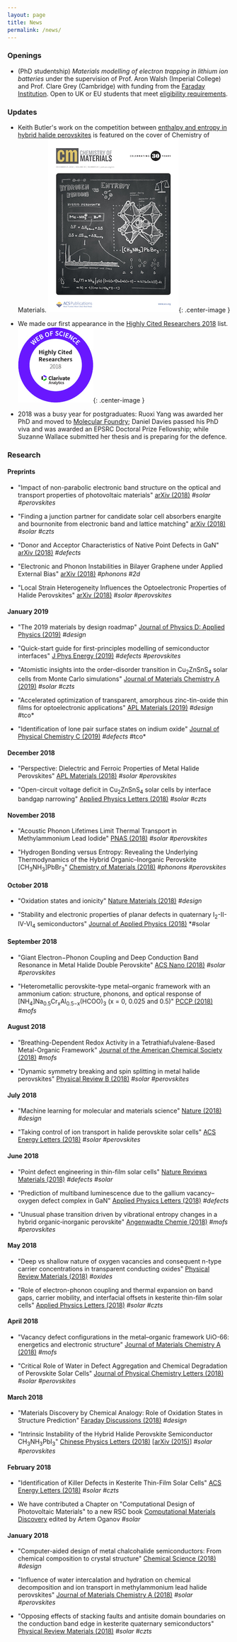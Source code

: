 ```yaml
---
layout: page
title: News
permalink: /news/
---
```


### Openings

* (PhD studentship) *Materials modelling of electron trapping in lithium ion batteries* under the supervision of Prof. Aron Walsh (Imperial College) and Prof. Clare Grey (Cambridge) with funding from the [Faraday Institution](https://twitter.com/faradayinst). Open to UK or EU students that meet [eligibility requirements](https://epsrc.ukri.org/skills/students/help/eligibility/). 

### Updates

* Keith Butler's work on the competition between [enthalpy and entropy in hybrid halide perovskites](https://pubs.acs.org/doi/abs/10.1021/acs.chemmater.8b03164) is featured on the cover of Chemistry of Materials. 
![](/assets/com-2018-lg.jpg){: .center-image }

* We made our first appearance in the [Highly Cited Researchers 2018](https://hcr.clarivate.com) list.
![](/assets/hcr-2018.jpg){: .center-image }

* 2018 was a busy year for postgraduates: Ruoxi Yang was awarded her PhD and moved to [Molecular Foundry](http://foundry.lbl.gov); Daniel Davies passed his PhD viva and was awarded an EPSRC Doctoral Prize Fellowship; while Suzanne Wallace submitted her thesis and is preparing for the defence. 

### Research

#### Preprints

* "Impact of non-parabolic electronic band structure on the optical and transport properties of photovoltaic materials" [arXiv (2018)](https://arxiv.org/abs/1811.02281)
*#solar #perovskites*

* "Finding a junction partner for candidate solar cell absorbers enargite and bournonite from electronic band and lattice matching" [arXiv (2018)](https://arxiv.org/abs/1810.13219)
*#solar #czts*

* "Donor and Acceptor Characteristics of Native Point Defects in GaN"  [arXiv (2018)](https://arxiv.org/abs/1803.06273)
*#defects*

* "Electronic and Phonon Instabilities in Bilayer Graphene under Applied External Bias" [arXiv (2018)](https://arxiv.org/abs/1809.06555)
*#phonons #2d*

* "Local Strain Heterogeneity Influences the Optoelectronic Properties of Halide Perovskites" [arXiv (2018)](https://arxiv.org/abs/1803.01192)
*#solar #perovskites*

#### January 2019

* "The 2019 materials by design roadmap" [Journal of Physics D: Applied Physics (2019)](http://iopscience.iop.org/article/10.1088/1361-6463/aad926/pdf)
*#design*

* "Quick-start guide for first-principles modelling of semiconductor interfaces" [J Phys Energy (2019)](http://iopscience.iop.org/article/10.1088/2515-7655/aad928)
 *#defects #perovskites*
  
* "Atomistic insights into the order–disorder transition in Cu<sub>2</sub>ZnSnS<sub>4</sub> solar cells from Monte Carlo simulations" [Journal of Materials Chemistry A (2019)](https://pubs.rsc.org/en/Content/ArticleLanding/2019/TA/C8TA04812F#)
*#solar #czts*

* "Accelerated optimization of transparent, amorphous zinc-tin-oxide thin films for optoelectronic applications" [APL Materials (2019)](https://doi.org/10.1063/1.5053683)
*#design* #tco*

* "Identification of lone pair surface states on indium oxide" [Journal of Physical Chemistry C (2019)](https://pubs.acs.org/doi/abs/10.1021/acs.jpcc.8b08623)
*#defects* #tco*

#### December 2018

* "Perspective: Dielectric and Ferroic Properties of Metal Halide Perovskites" [APL Materials (2018)](https://arxiv.org/abs/1811.01832)
*#solar #perovskites*

* "Open-circuit voltage deficit in Cu<sub>2</sub>ZnSnS<sub>4</sub> solar cells by interface bandgap narrowing" [Applied Physics Letters (2018)](https://aip.scitation.org/doi/10.1063/1.5063793)
*#solar #czts*

#### November 2018

* "Acoustic Phonon Lifetimes Limit Thermal Transport in Methylammonium Lead Iodide"  [PNAS (2018)](http://www.pnas.org/content/115/47/11905)
*#solar #perovskites*

* "Hydrogen Bonding versus Entropy: Revealing the Underlying Thermodynamics of the Hybrid Organic–Inorganic Perovskite [CH<sub>3</sub>NH<sub>3</sub>]PbBr<sub>3</sub>" [Chemistry of Materials (2018)](https://pubs.acs.org/doi/abs/10.1021/acs.chemmater.8b03164)
*#phonons #perovskites*

#### October 2018

* "Oxidation states and ionicity" [Nature Materials (2018)](https://doi.org/10.1038/s41563-018-0165-7)
*#design*

* "Stability and electronic properties of planar defects in quaternary I<sub>2</sub>-II-IV-VI<sub>4</sub> semiconductors" [Journal of Applied Physics (2018)](https://aip.scitation.org/doi/10.1063/1.5053424)
*#solar 

#### September 2018

* "Giant Electron−Phonon Coupling and Deep Conduction Band Resonance in Metal Halide Double Perovskite" [ACS Nano (2018)](https://pubs.acs.org/doi/10.1021/acsnano.8b02936)
*#solar #perovskites*

* "Heterometallic perovskite-type metal–organic framework with an ammonium cation: structure, phonons, and optical response of [NH<sub>4</sub>]Na<sub>0.5</sub>Cr<sub>x</sub>Al<sub>0.5−x</sub>(HCOO)<sub>3</sub> (x = 0, 0.025 and 0.5)" [PCCP (2018)](https://pubs.rsc.org/en/content/articlelanding/2018/cp/c8cp03788d#!divAbstract)
*#mofs*

#### August 2018

* "Breathing-Dependent Redox Activity in a Tetrathiafulvalene-Based Metal-Organic Framework" [Journal of the American Chemical Society (2018)](https://pubs.acs.org/doi/abs/10.1021/jacs.8b05890)
*#mofs*

* "Dynamic symmetry breaking and spin splitting in metal halide perovskites" [Physical Review B (2018)](https://journals.aps.org/prb/abstract/10.1103/PhysRevB.98.085108)
*#solar #perovskites*

#### July 2018

* "Machine learning for molecular and materials science" [Nature (2018)](https://www.nature.com/articles/s41586-018-0337-2)
*#design*

* "Taking control of ion transport in halide perovskite solar cells" [ACS Energy Letters (2018)](https://pubs.acs.org/doi/10.1021/acsenergylett.8b00764)
*#solar #perovskites*

#### June 2018

* "Point defect engineering in thin-film solar cells" [Nature Reviews Materials (2018)](https://www.nature.com/articles/s41578-018-0026-7)
*#defects #solar*

* "Prediction of multiband luminescence due to the gallium vacancy–oxygen defect complex in GaN" [Applied Physics Letters (2018)](https://aip.scitation.org/doi/10.1063/1.5026751)
*#defects*

* "Unusual phase transition driven by vibrational entropy changes in a hybrid organic‐inorganic perovskite" [Angenwadte Chemie (2018)](https://onlinelibrary.wiley.com/doi/abs/10.1002/anie.201803176)
*#mofs* *#perovskites*

#### May 2018

* "Deep vs shallow nature of oxygen vacancies and consequent n-type carrier concentrations in transparent conducting oxides" [Physical Review Materials (2018)](https://journals.aps.org/prmaterials/abstract/10.1103/PhysRevMaterials.2.054604)
*#oxides*

* "Role of electron-phonon coupling and thermal expansion on band gaps, carrier mobility, and interfacial offsets in kesterite thin-film solar cells" [Applied Physics Letters (2018)](https://aip.scitation.org/doi/10.1063/1.5028186)
*#solar #czts*

#### April 2018

* "Vacancy defect configurations in the metal–organic framework UiO-66: energetics and electronic structure" [Journal of Materials Chemistry A (2018)](http://pubs.rsc.org/en/content/articlelanding/2018/ta/c7ta11155j#!divAbstract)
*#mofs*

* "Critical Role of Water in Defect Aggregation and Chemical Degradation of Perovskite Solar Cells" [Journal of Physical Chemistry Letters (2018)](https://pubs.acs.org/doi/full/10.1021/acs.jpclett.8b00406) 
*#solar #perovskites*

#### March 2018

* "Materials Discovery by Chemical Analogy: Role of Oxidation States in Structure Prediction" [Faraday Discussions (2018)](http://pubs.rsc.org/en/content/articlelanding/2014/FD/C8FD00032H#!divAbstract)
*#design* 

* "Intrinsic Instability of the Hybrid Halide Perovskite Semiconductor CH<sub>3</sub>NH<sub>3</sub>PbI<sub>3</sub>" [Chinese Physics Letters (2018)](http://cpl.iphy.ac.cn/10.1088/0256-307X/35/3/036104) 
[[arXiv (2015)](https://arxiv.org/abs/1506.01301)]
*#solar #perovskites*

#### February 2018

* "Identification of Killer Defects in Kesterite Thin-Film Solar Cells" [ACS Energy Letters (2018)](http://pubs.acs.org/doi/10.1021/acsenergylett.7b01313)
*#solar #czts*

* We have contributed a Chapter on "Computational Design of Photovoltaic Materials" to a new RSC book [Computational Materials Discovery](https://www.amazon.co.uk/Computational-Materials-Discovery-Artem-Oganov/dp/1782629610) edited by Artem Oganov
*#solar*

#### January 2018

* "Computer-aided design of metal chalcohalide semiconductors: From chemical composition to crystal structure" [Chemical Science (2018)](http://pubs.rsc.org/en/content/articlelanding/2017/sc/c7sc03961a)
*#design*

* "Influence of water intercalation and hydration on chemical decomposition and ion transport in methylammonium lead halide perovskites" [Journal of Materials Chemistry A (2018)](http://pubs.rsc.org/en/content/articlelanding/2017/ta/c7ta09112e)
*#solar #perovskites*

* "Opposing effects of stacking faults and antisite domain boundaries on the conduction band edge in kesterite quaternary semiconductors" [Physical Review Materials (2018)](https://journals.aps.org/prmaterials/abstract/10.1103/PhysRevMaterials.2.014602)
*#solar #czts*
